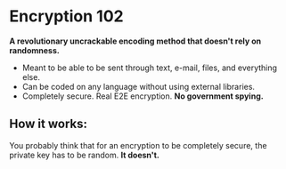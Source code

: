 # Encryption 102
**A revolutionary uncrackable encoding method that doesn't rely on randomness.**
- Meant to be able to be sent through text, e-mail, files, and everything else.
- Can be coded on any language without using external libraries.
- Completely secure. Real E2E encryption. **No government spying.**
## How it works:
You probably think that for an encryption to be completely secure, the private key has to be random. **It doesn't.**
